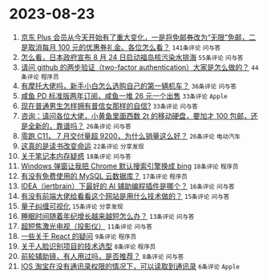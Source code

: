 # 2023-08-23

1. [京东 Plus 会员从今天开始有了重大变化，一是将免邮券改为“无限”免邮，二是取消每月 100 元的优惠券礼金。各位怎么看？](https://www.v2ex.com/t/967520) `141条评论` `问与答`
1. [怎么看，日本政府宣布 8 月 24 日启动福岛核污染水排海](https://www.v2ex.com/t/967562) `55条评论` `问与答`
1. [请问 github 的两步验证（two-factor authentication）大家是怎么做的？](https://www.v2ex.com/t/967533) `44条评论` `程序员`
1. [有摩托大佬吗，新手小白怎么选购自己的第一辆机车？](https://www.v2ex.com/t/967543) `36条评论` `问与答`
1. [咸鱼 PD 标准版两年订阅，咸鱼一堆 26 元一个出售](https://www.v2ex.com/t/967529) `33条评论` `Apple`
1. [现在普通男生怎样拥有普信女那样的自信?](https://www.v2ex.com/t/967521) `33条评论` `问与答`
1. [咨询：请问各位大佬，小黄鱼里面西数 2t 的移动硬盘，要加才 100 包邮，还是全新的，靠谱吗？](https://www.v2ex.com/t/967531) `26条评论` `问与答`
1. [零跑 C11， 7 月交付量超 9200，为什么销量这么好？](https://www.v2ex.com/t/967526) `26条评论` `电动汽车`
1. [这真的是读书改变命运](https://www.v2ex.com/t/967546) `22条评论` `分享发现`
1. [关于笔记本内存疑惑](https://www.v2ex.com/t/967525) `18条评论` `问与答`
1. [Windows 弹窗让我把 Chrome 默认搜索引擎换成 bing](https://www.v2ex.com/t/967524) `18条评论` `程序员`
1. [有没有免费使用的 MySQL 云数据库？](https://www.v2ex.com/t/967544) `17条评论` `程序员`
1. [IDEA（jertbrain）下最好的 AI 辅助编程插件是哪个？](https://www.v2ex.com/t/967541) `16条评论` `问与答`
1. [有没有前端大佬给看看这个网站是用什么技术做的？](https://www.v2ex.com/t/967530) `15条评论` `问与答`
1. [量子纠缠可视化](https://www.v2ex.com/t/967522) `15条评论` `分享发现`
1. [睡眠时间随着年纪增长越来越短怎么办？](https://www.v2ex.com/t/967519) `13条评论` `问与答`
1. [超短焦激光电视（投影仪）](https://www.v2ex.com/t/967548) `11条评论` `问与答`
1. [一些关于 React 的疑问](https://www.v2ex.com/t/967560) `9条评论` `程序员`
1. [关于人脸识别项目的技术选型](https://www.v2ex.com/t/967553) `8条评论` `程序员`
1. [前轮辅助镜，有人用过吗，是否推荐？](https://www.v2ex.com/t/967528) `8条评论` `问与答`
1. [IOS 淘宝在没有通讯录权限的情况下，可以读取到通讯录](https://www.v2ex.com/t/967542) `6条评论` `Apple`
